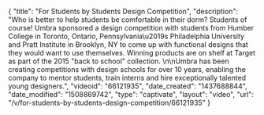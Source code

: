{
    "title": "For Students by Students Design Competition",
    "description": "Who is better to help students be comfortable in their dorm? Students of course! Umbra sponsored a design competition with students from Humber College in Toronto, Ontario, Pennsylvania\u2019s Philadelphia University and Pratt Institute in Brooklyn, NY to come up with functional designs that they would want to use themselves.  Winning products are on shelf at Target as part of the 2015 \"back to school\" collection. \n\nUmbra has been creating competitions with design schools for over 10 years, enabling the company to mentor students, train interns and hire exceptionally talented young designers.",
    "videoid": "66121935",
    "date_created": "1437688844",
    "date_modified": "1508869742",
    "type": "captivate",
    "layout": "video",
    "url": "\/v\/for-students-by-students-design-competition\/66121935"
}